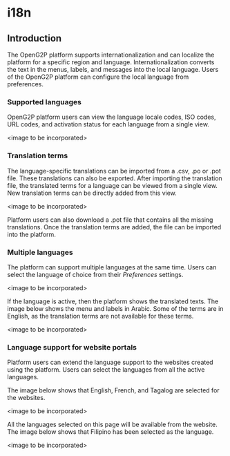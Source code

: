 # i18n

## Introduction

The OpenG2P platform supports internationalization and can localize the platform for a specific region and language. Internationalization converts the text in the menus, labels, and messages into the local language. Users of the OpenG2P platform can configure the local language from preferences.

### Supported languages

OpenG2P platform users can view the language locale codes, ISO codes, URL codes, and activation status for each language from a single view.

\<image to be incorporated>

### Translation terms

The language-specific translations can be imported from a .csv, .po or .pot file. These translations can also be exported. After importing the translation file, the translated terms for a language can be viewed from a single view. New translation terms can be directly added from this view.

\<image to be incorporated>

Platform users can also download a .pot file that contains all the missing translations. Once the translation terms are added, the file can be imported into the platform.

### Multiple languages

The platform can support multiple languages at the same time. Users can select the language of choice from their _Preferences_ settings.

\<image to be incorporated>

If the language is active, then the platform shows the translated texts. The image below shows the menu and labels in Arabic. Some of the terms are in English, as the translation terms are not available for these terms.

\<image to be incorporated>

### Language support for website portals

Platform users can extend the language support to the websites created using the platform. Users can select the languages from all the active languages.

The image below shows that English, French, and Tagalog are selected for the websites.

\<image to be incorporated>

All the languages selected on this page will be available from the website. The image below shows that Filipino has been selected as the language.

\<image to be incorporated>
